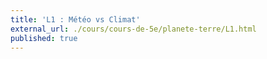 ```yaml
---
title: 'L1 : Météo vs Climat'
external_url: ./cours/cours-de-5e/planete-terre/L1.html
published: true
---
```


